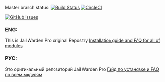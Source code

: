 Master branch status:
[![Build Status](https://travis-ci.org/TiBarification/Jail-Warden-Pro.svg?branch=master)](https://travis-ci.org/TiBarification/Jail-Warden-Pro)
[![CircleCI](https://circleci.com/gh/TiBarification/Jail-Warden-Pro/tree/master.svg?style=svg)](https://circleci.com/gh/TiBarification/Jail-Warden-Pro/tree/master)

[![GitHub issues](https://img.shields.io/github/issues/TiBarification/Jail-Warden-Pro.svg?style=flat-square)](https://github.com/TiBarification/Jail-Warden-Pro/issues)
### ENG: ###
This is Jail Warden Pro original Repositry
[Installation guide and FAQ for all of modules](http://tibarification.github.io/Jail-Warden-Pro/)
### РУС: ###
Это оригинальный репозиторий Jail Warden Pro
[Гайд по установке и FAQ по всем модулям](http://tibarification.github.io/Jail-Warden-Pro/)

